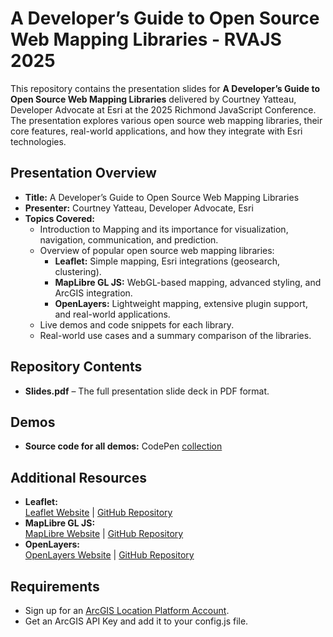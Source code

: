 # A Developer’s Guide to Open Source Web Mapping Libraries - RVAJS 2025

This repository contains the presentation slides for **A Developer’s Guide to Open Source Web Mapping Libraries** delivered by Courtney Yatteau, Developer Advocate at Esri at the 2025 Richmond JavaScript Conference. The presentation explores various open source web mapping libraries, their core features, real-world applications, and how they integrate with Esri technologies.

## Presentation Overview

- **Title:** A Developer’s Guide to Open Source Web Mapping Libraries
- **Presenter:** Courtney Yatteau, Developer Advocate, Esri
- **Topics Covered:**
  - Introduction to Mapping and its importance for visualization, navigation, communication, and prediction.
  - Overview of popular open source web mapping libraries:
    - **Leaflet:** Simple mapping, Esri integrations (geosearch, clustering).
    - **MapLibre GL JS:** WebGL-based mapping, advanced styling, and ArcGIS integration.
    - **OpenLayers:** Lightweight mapping, extensive plugin support, and real-world applications.
  - Live demos and code snippets for each library.
  - Real-world use cases and a summary comparison of the libraries.

## Repository Contents

- **Slides.pdf** – The full presentation slide deck in PDF format.

## Demos
- **Source code for all demos:** CodePen [collection](https://codepen.io/collection/pjJjMM)

## Additional Resources

- **Leaflet:**  
  [Leaflet Website](https://leafletjs.com/) | [GitHub Repository](https://github.com/Leaflet)
- **MapLibre GL JS:**  
  [MapLibre Website](https://maplibre.org/) | [GitHub Repository](https://github.com/maplibre/maplibre-gl-js)
- **OpenLayers:**  
  [OpenLayers Website](https://openlayers.org/) | [GitHub Repository](https://github.com/openlayers)

## Requirements <a name="req"></a>

- Sign up for an [ArcGIS Location Platform Account](https://location.arcgis.com/sign-up/).
- Get an ArcGIS API Key and add it to your config.js file.
